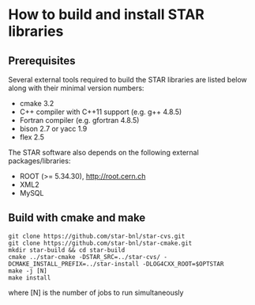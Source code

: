 How to build and install STAR libraries
=======================================

Prerequisites
-------------

Several external tools required to build the STAR libraries are listed below
along with their minimal version numbers:

- cmake 3.2
- C++ compiler with C++11 support (e.g. g++ 4.8.5)
- Fortran compiler (e.g. gfortran 4.8.5)
- bison 2.7 or yacc 1.9
- flex 2.5

The STAR software also depends on the following external packages/libraries:

- ROOT (>= 5.34.30), http://root.cern.ch
- XML2
- MySQL


Build with cmake and make
-------------------------

    git clone https://github.com/star-bnl/star-cvs.git
    git clone https://github.com/star-bnl/star-cmake.git
    mkdir star-build && cd star-build
    cmake ../star-cmake -DSTAR_SRC=../star-cvs/ -DCMAKE_INSTALL_PREFIX=../star-install -DLOG4CXX_ROOT=$OPTSTAR
    make -j [N]
    make install

where [N] is the number of jobs to run simultaneously
